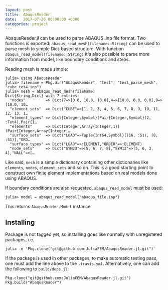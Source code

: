 ```yaml
---
layout: post
title:  AbaqusReader
date:   2017-07-26 00:00:00 +0300
categories: project
---
```


AbaqusReader.jl can be used to parse ABAQUS .inp file format. Two functions is exported:
`abaqus_read_mesh(filename::String)` can be used to parse mesh to simple Dict-based structure.
With function `abaqus_read_model(filename::String)` it's also possible to parse more information
from model, like boundary conditions and steps.

Reading mesh is made simple:
```
julia> using AbaqusReader
julia> filename = Pkg.dir("AbaqusReader", "test", "test_parse_mesh", "cube_tet4.inp")
julia> mesh = abaqus_read_mesh(filename)
Dict{String,Dict} with 7 entries:
  "nodes"         => Dict(7=>[0.0, 10.0, 10.0],4=>[10.0, 0.0, 0.0],9=>[10.0, 10…
  "element_sets"  => Dict("CUBE"=>[1, 2, 3, 4, 5, 6, 7, 8, 9, 10, 11, 12, 13, 1…
  "element_types" => Dict{Integer,Symbol}(Pair{Integer,Symbol}(2, :Tet4),Pair{I…
  "elements"      => Dict{Integer,Array{Integer,1}}(Pair{Integer,Array{Integer,…
  "surface_sets"  => Dict("LOAD"=>Tuple{Int64,Symbol}[(16, :S1), (8, :S1)],"ORD…
  "surface_types" => Dict("LOAD"=>:ELEMENT,"ORDER"=>:ELEMENT)
  "node_sets"     => Dict("SYM23"=>[5, 6, 7, 8],"SYM12"=>[5, 6, 3, 4],"NALL"=>[…
```

Like said, `mesh` is a simple dictionary containing other dictionaries like
`elements`, `nodes`, `element_sets` and so on. This is a good  starting point to
construct own finite element implementations based on real models done using ABAQUS.

If boundary conditions are also requested, `abaqus_read_model` must be used:
```
julia> model = abaqus_read_model("abaqus_file.inp")
```

This returns `AbaqusReader.Model` instance.

## Installing

Package is not tagged yet, so installing goes like normally with unregistered packages, i.e.
```
julia -e 'Pkg.clone("git@github.com:JuliaFEM/AbaqusReader.jl.git")`
```

If the package is used in other packages, to make automatic testing pass, one must add the line above to the `.travis.yml`. Alternatively, one can add the following to `build/deps.jl`:
```
Pkg.clone("git@github.com:JuliaFEM/AbaqusReader.jl.git")
Pkg.build("AbaqusReader")
```
